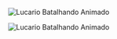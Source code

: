 ![Lucario Batalhando Animado](https://media2.giphy.com/media/v1.Y2lkPTc5MGI3NjExM29jMWl0M2Y5dXB2dnV1djdmbmY0Y3I5MG5ic212czJtbzF4Zno1biZlcD12MV9pbnRlcm5hbF9naWZfYnlfaWQmY3Q9Zw/5sogKRJpjbnjxr0kiQ/giphy.gif)

![Lucario Batalhando Animado](https://media2.giphy.com/media/v1.Y2lkPTc5MGI3NjExenl0Z2F6aW43N29sdzZmYWl6YjZuNzNjY2RoNDIwbjA4NTVkdjRvMyZlcD12MV9pbnRlcm5hbF9naWZfYnlfaWQmY3Q9Zw/mdhj3rmx5OsJTsSps0/giphy.gif)


